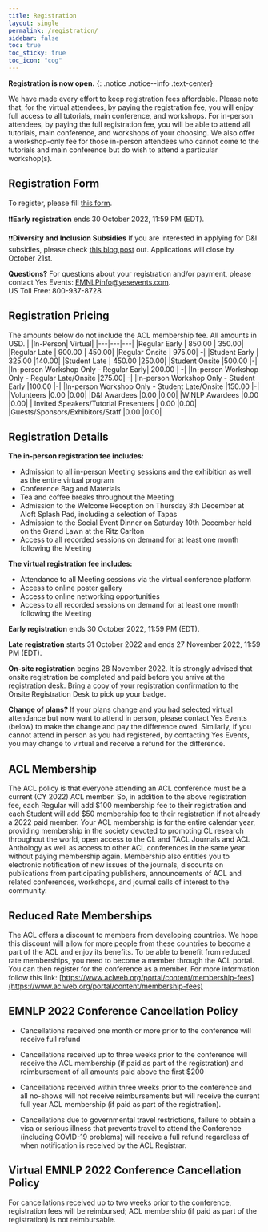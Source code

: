 ```yaml
---
title: Registration
layout: single
permalink: /registration/
sidebar: false
toc: true
toc_sticky: true
toc_icon: "cog"
---
```


**Registration is now open.**
{: .notice .notice--info .text-center}


We have made every effort to keep registration fees affordable.  Please note that, for the virtual attendees, by paying the registration fee, you will enjoy full access to all tutorials, main conference, and workshops.  For in-person attendees, by paying the full registration fee, you will be able to attend all tutorials, main conference, and workshops of your choosing.  We also offer a workshop-only fee for those in-person attendees who cannot come to the tutorials and main conference but do wish to attend a particular workshop(s).

## Registration Form
To register, please fill [this form](http://www.yesevents.com/emnlp).


❗❗**Early registration** ends 30 October 2022, 11:59 PM (EDT).


❗❗**Diversity and Inclusion Subsidies** 
If you are interested in applying for D&I subsidies, please check [this blog post](https://2022.emnlp.org/blog/Call-for-Diversity-and-Inclusion-Subsidies/) out. 
Applications will close by October 21st.


**Questions?**  For questions about your registration and/or payment, please contact Yes Events: [EMNLPinfo@yesevents.com](mailto:EMNLPinfo@yesevents.com).    
 US Toll Free: 800-937-8728


## Registration Pricing
The amounts  below do not include the ACL membership fee. All amounts in USD.
| |In-Person|	Virtual|
|---|---|---|
|Regular Early |	850.00	| 350.00|
|Regular Late  |	900.00	| 450.00|
|Regular Onsite |	975.00|	-|
|Student Early | 	325.00	|140.00|
|Student Late |	450.00	|250.00|
|Student Onsite	|500.00	|-|
|In-person Workshop Only - Regular Early| 	200.00	| -|
|In-person Workshop Only - Regular Late/Onsite	|275.00|	-|
|In-person Workshop Only - Student Early	|100.00	|-|
|In-person Workshop Only - Student Late/Onsite	|150.00	|-|
|Volunteers	|0.00	|0.00|
|D&I Awardees	|0.00	|0.00|
|WiNLP Awardees	|0.00	|0.00|
| Invited Speakers/Tutorial Presenters | 0.00 |0.00| 
|Guests/Sponsors/Exhibitors/Staff	|0.00	|0.00|



## Registration Details

**The in-person registration fee includes:**
* Admission to all in-person Meeting sessions and the exhibition as well as the entire virtual program
* Conference Bag and Materials
* Tea and coffee breaks throughout the Meeting
* Admission to the Welcome Reception on Thursday 8th December at Aloft Splash Pad, including a selection of Tapas
* Admission to the Social Event Dinner on Saturday 10th December held on the Grand Lawn at the Ritz Carlton
* Access to all recorded sessions on demand for at least one month following the Meeting
 
**The virtual registration fee includes:**
* Attendance to all Meeting sessions via the virtual conference platform
* Access to online poster gallery
* Access to online networking opportunities
* Access to all recorded sessions on demand for at least one month following the Meeting


**Early registration** ends 30 October 2022, 11:59 PM (EDT).

**Late registration** starts 31 October 2022 and ends 27 November 2022, 11:59 PM (EDT).

**On-site registration** begins 28 November 2022.  It is strongly advised that onsite registration be completed and paid before you arrive at the registration desk.  Bring a copy of your registration confirmation to the Onsite Registration Desk to pick up your badge.

**Change of plans?** If your plans change and you had selected virtual attendance but now want to attend in person, please contact Yes Events (below) to make the change and pay the difference owed.  Similarly, if you cannot attend in person as you had registered, by contacting Yes Events, you may change to virtual and receive a refund for the difference.


## ACL Membership

The ACL policy is that everyone attending an ACL conference must be a current (CY 2022) ACL member. So, in addition to the above registration fee, each Regular will add $100 membership fee to their registration and each Student will add $50 membership fee to their registration if not already a 2022 paid member. Your ACL membership is for the entire calendar year, providing membership in the society devoted to promoting CL research throughout the world, open access to the CL and TACL Journals and ACL Anthology as well as access to other ACL conferences in the same year without paying membership again. Membership also entitles you to electronic notification of new issues of the journals, discounts on publications from participating publishers, announcements of ACL and related conferences, workshops, and journal calls of interest to the community.

## Reduced Rate Memberships

The ACL offers a discount to members from developing countries. We hope this discount will allow for more people from these countries to become a part of the ACL and enjoy its benefits. To be able to benefit from reduced rate memberships, you need to become a member through the ACL portal. You can then register for the conference as a member. For more information follow this link: [https://www.aclweb.org/portal/content/membership-fees](https://www.aclweb.org/portal/content/membership-fees)


## EMNLP 2022 Conference Cancellation Policy
- Cancellations received one month or more prior to the conference will receive full refund
 
- Cancellations received up to three weeks prior to the conference will receive the ACL membership (if paid as part of the registration) and reimbursement of all amounts paid above the first $200  
 
- Cancellations received within three weeks prior to the conference and all no-shows will not receive reimbursements but will receive the current full year ACL membership (if paid as part of the registration).
 
- Cancellations due to governmental travel restrictions, failure to obtain a visa or serious illness that prevents travel to attend the Conference (including COVID-19 problems) will receive a full refund regardless of when notification is received by the ACL Registrar.

## Virtual EMNLP 2022 Conference Cancellation Policy

For cancellations received up to two weeks prior to the conference, registration fees will be reimbursed; ACL membership (if paid as part of the registration) is not reimbursable.


